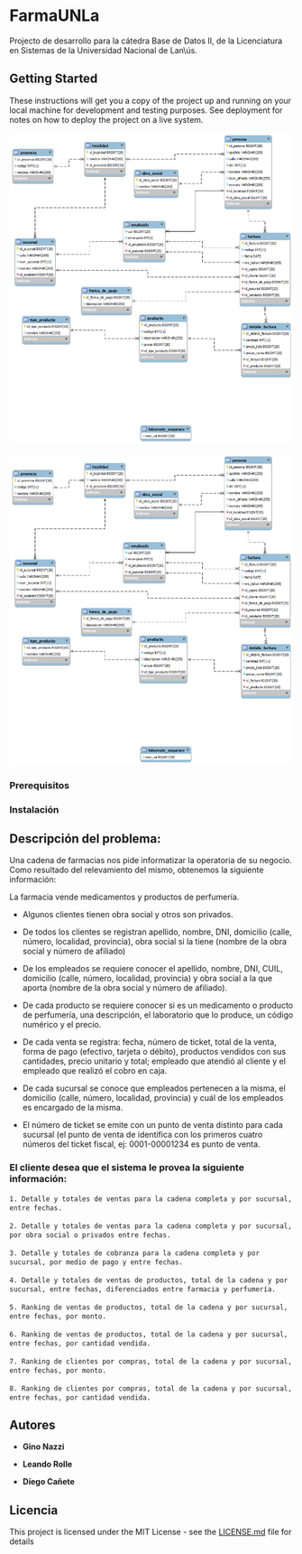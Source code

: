 # FarmaUNLa

Projecto de desarrollo para la cátedra Base de Datos II, de la Licenciatura en Sistemas de la Universidad Nacional de Lan\ús.

## Getting Started

These instructions will get you a copy of the project up and running on your local machine for development and testing purposes. See deployment for notes on how to deploy the project on a live system.

![-DER](http://github.com/Amaterazu7/farmaUNLa/blob/ac043b3eb9b53f88234ef3810f04e6081b142b08/DER.png)

![-z](http://github.com/Amaterazu7/farmaUNLa/blob/ac043b3eb9b53f88234ef3810f04e6081b142b08/DER.png)

### Prerequisitos



### Instalación



## Descripción del problema:

Una cadena de farmacias nos pide informatizar la operatoria de su negocio. Como resultado del relevamiento del mismo, obtenemos la siguiente información:

La farmacia vende medicamentos y productos de perfumería.

* Algunos clientes tienen obra social y otros son privados.

* De todos los clientes se registran apellido, nombre, DNI, domicilio (calle, número, localidad, provincia), obra social si la tiene (nombre de la obra social y número de afiliado)

* De los empleados se requiere conocer el apellido, nombre, DNI, CUIL, domicilio (calle, número, localidad, provincia) y obra social a la que aporta (nombre de la obra social y número de afiliado).

* De cada producto se requiere conocer si es un medicamento o producto de perfumería, una descripción, el laboratorio que lo produce, un código numérico y el precio.

* De cada venta se registra: fecha, número de ticket, total de la venta, forma de pago (efectivo, tarjeta o débito), productos vendidos con sus cantidades, precio unitario y total; empleado que atendió al cliente y el empleado que realizó el cobro en caja.

* De cada sucursal se conoce que empleados pertenecen a la misma, el domicilio (calle, número, localidad, provincia) y cuál de los empleados es encargado de la misma. 

* El número de ticket se emite con un punto de venta distinto para cada sucursal (el punto de venta de identifica con los primeros cuatro números del ticket fiscal, ej: 0001-00001234 es punto de venta.

### El cliente desea que el sistema le provea la siguiente información:

```
1. Detalle y totales de ventas para la cadena completa y por sucursal, entre fechas.

2. Detalle y totales de ventas para la cadena completa y por sucursal, por obra social o privados entre fechas.

3. Detalle y totales de cobranza para la cadena completa y por sucursal, por medio de pago y entre fechas.

4. Detalle y totales de ventas de productos, total de la cadena y por sucursal, entre fechas, diferenciados entre farmacia y perfumería.

5. Ranking de ventas de productos, total de la cadena y por sucursal, entre fechas, por monto.

6. Ranking de ventas de productos, total de la cadena y por sucursal, entre fechas, por cantidad vendida.

7. Ranking de clientes por compras, total de la cadena y por sucursal, entre fechas, por monto.

8. Ranking de clientes por compras, total de la cadena y por sucursal, entre fechas, por cantidad vendida.
```

## Autores

* **Gino Nazzi**

* **Leando Rolle**

* **Diego Cañete**

## Licencia

This project is licensed under the MIT License - see the [LICENSE.md](LICENSE.md) file for details
